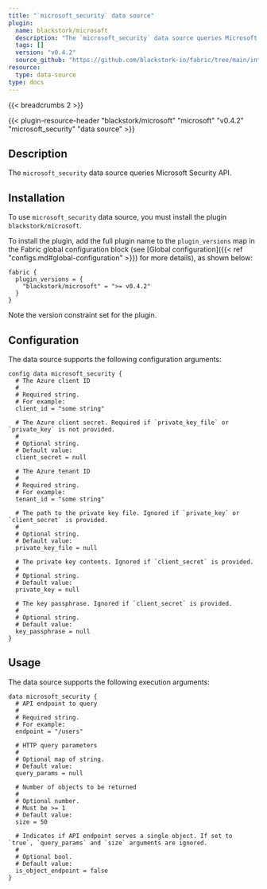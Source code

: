 ```yaml
---
title: "`microsoft_security` data source"
plugin:
  name: blackstork/microsoft
  description: "The `microsoft_security` data source queries Microsoft Security API"
  tags: []
  version: "v0.4.2"
  source_github: "https://github.com/blackstork-io/fabric/tree/main/internal/microsoft/"
resource:
  type: data-source
type: docs
---
```


{{< breadcrumbs 2 >}}

{{< plugin-resource-header "blackstork/microsoft" "microsoft" "v0.4.2" "microsoft_security" "data source" >}}

## Description
The `microsoft_security` data source queries Microsoft Security API.

## Installation

To use `microsoft_security` data source, you must install the plugin `blackstork/microsoft`.

To install the plugin, add the full plugin name to the `plugin_versions` map in the Fabric global configuration block (see [Global configuration]({{< ref "configs.md#global-configuration" >}}) for more details), as shown below:

```hcl
fabric {
  plugin_versions = {
    "blackstork/microsoft" = ">= v0.4.2"
  }
}
```

Note the version constraint set for the plugin.

## Configuration

The data source supports the following configuration arguments:

```hcl
config data microsoft_security {
  # The Azure client ID
  #
  # Required string.
  # For example:
  client_id = "some string"

  # The Azure client secret. Required if `private_key_file` or `private_key` is not provided.
  #
  # Optional string.
  # Default value:
  client_secret = null

  # The Azure tenant ID
  #
  # Required string.
  # For example:
  tenant_id = "some string"

  # The path to the private key file. Ignored if `private_key` or `client_secret` is provided.
  #
  # Optional string.
  # Default value:
  private_key_file = null

  # The private key contents. Ignored if `client_secret` is provided.
  #
  # Optional string.
  # Default value:
  private_key = null

  # The key passphrase. Ignored if `client_secret` is provided.
  #
  # Optional string.
  # Default value:
  key_passphrase = null
}
```

## Usage

The data source supports the following execution arguments:

```hcl
data microsoft_security {
  # API endpoint to query
  #
  # Required string.
  # For example:
  endpoint = "/users"

  # HTTP query parameters
  #
  # Optional map of string.
  # Default value:
  query_params = null

  # Number of objects to be returned
  #
  # Optional number.
  # Must be >= 1
  # Default value:
  size = 50

  # Indicates if API endpoint serves a single object. If set to `true`, `query_params` and `size` arguments are ignored.
  #
  # Optional bool.
  # Default value:
  is_object_endpoint = false
}
```
